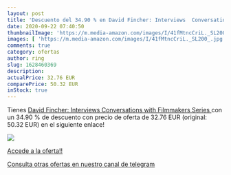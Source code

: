 ```yaml
---
layout: post
title: 'Descuento del 34.90 % en David Fincher: Interviews  Conversations'
date: 2020-09-22 07:40:50
thumbnailImage: 'https://m.media-amazon.com/images/I/41fMtncCriL._SL200_.jpg'
images: [ 'https://m.media-amazon.com/images/I/41fMtncCriL._SL200_.jpg' ]
comments: true
category: ofertas
author: ring
slug: 1628460369
description:
actualPrice: 32.76 EUR
comparePrice: 50.32 EUR
inStock: true
---
```


Tienes [David Fincher: Interviews  Conversations with Filmmakers Series ](https://www.amazon.com/dp/1628460369/?tag=redken08-20) con un 34.90 % de descuento con precio de oferta de 32.76 EUR (original: 50.32 EUR) en el siguiente enlace!

[![](https://m.media-amazon.com/images/I/41fMtncCriL._SL200_.jpg)](https://www.amazon.com/dp/1628460369/?tag=redken08-20)

[Accede a la oferta!!](https://www.amazon.com/dp/1628460369/?tag=redken08-20)

[Consulta otras ofertas en nuestro canal de telegram](https://t.me/s/ofertas25)
